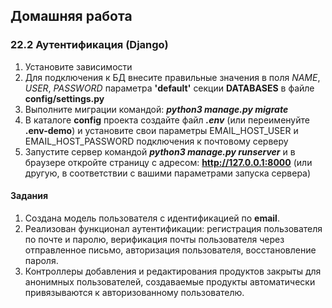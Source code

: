 ## Домашняя работа
### 22.2 Аутентификация (Django)

1. Установите зависимости
2. Для подключения к БД внесите правильные значения в поля _NAME_, _USER_, _PASSWORD_ параметра __'default'__ секции __DATABASES__ в файле __config/settings.py__
3. Выполните миграции командой: ___python3 manage.py migrate___
4. В каталоге __config__ проекта создайте файл ___.env___ (или переименуйте __.env-demo__) и установите свои параметры EMAIL_HOST_USER и EMAIL_HOST_PASSWORD подключения к почтовому серверу
5. Запустите сервер командой ___python3 manage.py runserver___ и в браузере откройте страницу с адресом: __http://127.0.0.1:8000__ (или другую, в соответствии с вашими параметрами запуска сервера)

#### Задания ####
1. Создана модель пользователя с идентификацией по __email__. 
2. Реализован функционал аутентификации: регистрация пользователя по почте и паролю, верификация почты пользователя через отправленное письмо, авторизация пользователя, восстановление пароля.
3. Контроллеры добавления и редактирования продуктов закрыты для анонимных пользователей, создаваемые продукты автоматически привязываются к авторизованному пользователю.
